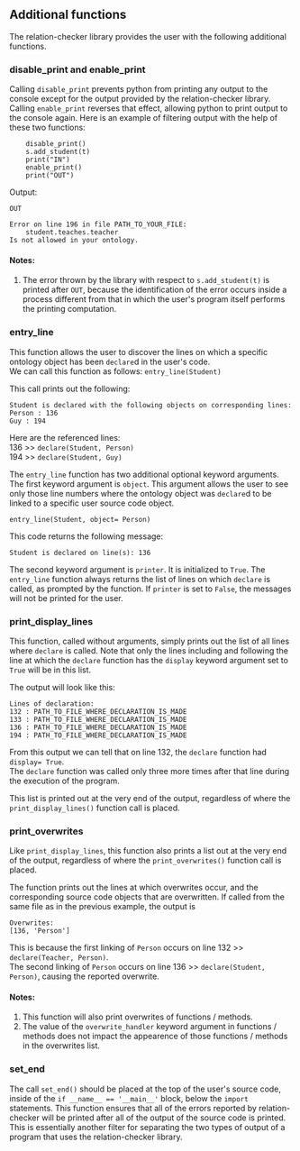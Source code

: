 ## Additional functions

The relation-checker library provides the user with the following additional functions.

### **disable_print** and **enable_print**

Calling `disable_print` prevents python from printing any output to the console except for the output provided by the relation-checker library.<br/>
Calling `enable_print` reverses that effect, allowing python to print output to the console again. Here is an example of filtering output with the help of these two functions:

```
    disable_print()
    s.add_student(t)
    print("IN")
    enable_print()
    print("OUT")
```

Output:

```
OUT

Error on line 196 in file PATH_TO_YOUR_FILE:
	student.teaches.teacher
Is not allowed in your ontology.
```

#### **Notes:**
1. The error thrown by the library with respect to `s.add_student(t)` is printed after `OUT`, because the identification of the error occurs inside a process different from that in which the user's program itself performs the printing computation.


### **entry_line**

This function allows the user to discover the lines on which a specific ontology object has been `declare`d in the user's code.<br/>
We can call this function as follows: `entry_line(Student)`

This call prints out the following:

```
Student is declared with the following objects on corresponding lines:
Person : 136
Guy : 194
```

Here are the referenced lines:<br/>
136 >> `declare(Student, Person)`<br/>
194 >> `declare(Student, Guy)`

The `entry_line` function has two additional optional keyword arguments.<br/>
The first keyword argument is `object`. This argument allows the user to see only those line numbers where the ontology object was `declare`d to be linked to a specific user source code object.

```
entry_line(Student, object= Person)
```

This code returns the following message:

```
Student is declared on line(s): 136
```

The second keyword argument is `printer`. It is initialized to `True`. The `entry_line` function always returns the list of lines on which `declare` is called, as prompted by the function. If `printer` is set to `False`, the messages will not be printed for the user.


### **print_display_lines**

This function, called without arguments, simply prints out the list of all lines where `declare` is called. Note that only the lines including and following the line at which the `declare` function has the `display` keyword argument set to `True` will be in this list.

The output will look like this:

```
Lines of declaration:
132 : PATH_TO_FILE_WHERE_DECLARATION_IS_MADE
133 : PATH_TO_FILE_WHERE_DECLARATION_IS_MADE
136 : PATH_TO_FILE_WHERE_DECLARATION_IS_MADE
194 : PATH_TO_FILE_WHERE_DECLARATION_IS_MADE
```

From this output we can tell that on line 132, the `declare` function had `display= True`.<br/>
The `declare` function was called only three more times after that line during the execution of the program.

This list is printed out at the very end of the output, regardless of where the `print_display_lines()` function call is placed.


### **print_overwrites**

Like `print_display_lines`, this function also prints a list out at the very end of the output, regardless of where the `print_overwrites()` function call is placed.

The function prints out the lines at which overwrites occur, and the corresponding source code objects that are overwritten. If called from the same file as in the previous example, the output is

```
Overwrites:
[136, 'Person']
```

This is because the first linking of `Person` occurs on line 132 >> `declare(Teacher, Person)`.<br/>
The second linking of `Person` occurs on line 136 >> `declare(Student, Person)`, causing the reported overwrite.

#### **Notes:**
1. This function will also print overwrites of functions / methods.
2. The value of the `overwrite_handler` keyword argument in functions / methods does not impact the appearence of those functions / methods in the overwrites list.


### **set_end**

The call `set_end()` should be placed at the top of the user's source code, inside of the `if __name__ == '__main__'` block, below the `import` statements. This function ensures that all of the errors reported by relation-checker will be printed after all of the output of the source code is printed. This is essentially another filter for separating the two types of output of a program that uses the relation-checker library.

